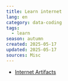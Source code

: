 ```yaml
---
title: Learn internet
lang: en
category: data-coding
tags:
  - learn
season: autumn
created: 2025-05-17
updated: 2025-05-17
sources: Misc
---
```


- [Internet Artifacts](https://neal.fun/internet-artifacts/)
